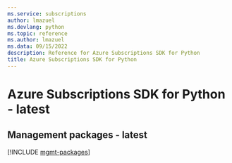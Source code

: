 ```yaml
---
ms.service: subscriptions
author: lmazuel
ms.devlang: python
ms.topic: reference
ms.author: lmazuel
ms.data: 09/15/2022
description: Reference for Azure Subscriptions SDK for Python
title: Azure Subscriptions SDK for Python
---
```

# Azure Subscriptions SDK for Python - latest

## Management packages - latest
[!INCLUDE [mgmt-packages](subscriptions-mgmt-index.md)]